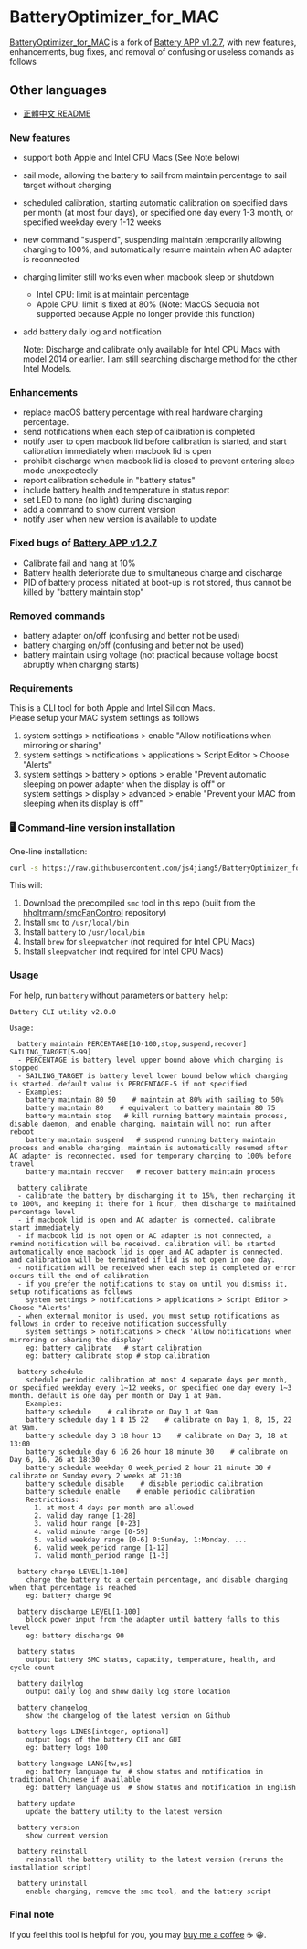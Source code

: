 # BatteryOptimizer_for_MAC

[BatteryOptimizer_for_MAC](https://github.com/js4jiang5/BatteryOptimizer_for_MAC) is a fork of [Battery APP v1.2.7](https://github.com/actuallymentor/battery), with new features, enhancements, bug fixes, and removal of confusing or useless comands as follows

## Other languages
- [正體中文 README](README_TW.md)<br>

### New features
- support both Apple and Intel CPU Macs (See Note below)
- sail mode, allowing the battery to sail from maintain percentage to sail target without charging
- scheduled calibration, starting automatic calibration on specified days per month (at most four days), or specified one day every 1-3 month, or specified weekday every 1-12 weeks
- new command "suspend", suspending maintain temporarily allowing charging to 100%, and automatically resume maintain when AC adapter is reconnected
- charging limiter still works even when macbook sleep or shutdown
  - Intel CPU: limit is at maintain percentage
  - Apple CPU: limit is fixed at 80% (Note: MacOS Sequoia not supported because Apple no longer provide this function)
- add battery daily log and notification

  Note: Discharge and calibrate only available for Intel CPU Macs with model 2014 or earlier. I am still searching discharge method for the other Intel Models.

### Enhancements
- replace macOS battery percentage with real hardware charging percentage.
- send notifications when each step of calibration is completed
- notify user to open macbook lid before calibration is started, and start calibration immediately when macbook lid is open
- prohibit discharge when macbook lid is closed to prevent entering sleep mode unexpectedly
- report calibration schedule in "battery status"
- include battery health and temperature in status report
- set LED to none (no light) during discharging
- add a command to show current version
- notify user when new version is available to update

### Fixed bugs of [Battery APP v1.2.7](https://github.com/actuallymentor/battery)
- Calibrate fail and hang at 10%
- Battery health deteriorate due to simultaneous charge and discharge
- PID of battery process initiated at boot-up is not stored, thus cannot be killed by "battery maintain stop" 

### Removed commands
- battery adapter on/off (confusing and better not be used)
- battery charging on/off (confusing and better not be used)
- battery maintain using voltage (not practical because voltage boost abruptly when charging starts)

### Requirements
This is a CLI tool for both Apple and Intel Silicon Macs.<br>
Please setup your MAC system settings as follows
1.	system settings > notifications > enable "Allow notifications when mirroring or sharing"
2.	system settings > notifications > applications > Script Editor > Choose "Alerts"
3.	system settings > battery > options > enable "Prevent automatic sleeping on power adapter when the display is off" or<br>
system settings > display > advanced > enable "Prevent your MAC from sleeping when its display is off"

### 🖥 Command-line version installation

One-line installation:

```bash
curl -s https://raw.githubusercontent.com/js4jiang5/BatteryOptimizer_for_MAC/main/setup.sh | bash
```

This will:

1. Download the precompiled `smc` tool in this repo (built from the [hholtmann/smcFanControl](https://github.com/hholtmann/smcFanControl.git) repository)
2. Install `smc` to `/usr/local/bin`
3. Install `battery` to `/usr/local/bin`
4. Install `brew` for `sleepwatcher` (not required for Intel CPU Macs)
5. Install `sleepwatcher` (not required for Intel CPU Macs)

### Usage

For help, run `battery` without parameters or `battery help`:

```
Battery CLI utility v2.0.0

Usage:

  battery maintain PERCENTAGE[10-100,stop,suspend,recover] SAILING_TARGET[5-99]
  - PERCENTAGE is battery level upper bound above which charging is stopped
  - SAILING_TARGET is battery level lower bound below which charging is started. default value is PERCENTAGE-5 if not specified
  - Examples:
    battery maintain 80 50    # maintain at 80% with sailing to 50%
    battery maintain 80    # equivalent to battery maintain 80 75
    battery maintain stop   # kill running battery maintain process, disable daemon, and enable charging. maintain will not run after reboot
    battery maintain suspend   # suspend running battery maintain process and enable charging. maintain is automatically resumed after AC adapter is reconnected. used for temporary charging to 100% before travel
    battery maintain recover   # recover battery maintain process

  battery calibrate
  - calibrate the battery by discharging it to 15%, then recharging it to 100%, and keeping it there for 1 hour, then discharge to maintained percentage level
  - if macbook lid is open and AC adapter is connected, calibrate start immediately
  - if macbook lid is not open or AC adapter is not connected, a remind notification will be received. calibration will be started automatically once macbook lid is open and AC adapter is connected, and calibration will be terminated if lid is not open in one day.
  - notification will be received when each step is completed or error occurs till the end of calibration
  - if you prefer the notifications to stay on until you dismiss it, setup notifications as follows
    system settings > notifications > applications > Script Editor > Choose "Alerts"
  - when external monitor is used, you must setup notifications as follows in order to receive notification successfully
    system settings > notifications > check 'Allow notifications when mirroring or sharing the display'
    eg: battery calibrate   # start calibration
    eg: battery calibrate stop # stop calibration

  battery schedule
    schedule periodic calibration at most 4 separate days per month, or specified weekday every 1~12 weeks, or specified one day every 1~3 month. default is one day per month on Day 1 at 9am.
    Examples:
    battery schedule    # calibrate on Day 1 at 9am
    battery schedule day 1 8 15 22    # calibrate on Day 1, 8, 15, 22 at 9am.
    battery schedule day 3 18 hour 13    # calibrate on Day 3, 18 at 13:00
    battery schedule day 6 16 26 hour 18 minute 30    # calibrate on Day 6, 16, 26 at 18:30
    battery schedule weekday 0 week_period 2 hour 21 minute 30 # calibrate on Sunday every 2 weeks at 21:30
    battery schedule disable    # disable periodic calibration
    battery schedule enable    # enable periodic calibration
    Restrictions:
      1. at most 4 days per month are allowed
      2. valid day range [1-28]
      3. valid hour range [0-23]
      4. valid minute range [0-59]
      5. valid weekday range [0-6] 0:Sunday, 1:Monday, ...
      6. valid week_period range [1-12]
      7. valid month_period range [1-3]

  battery charge LEVEL[1-100]
    charge the battery to a certain percentage, and disable charging when that percentage is reached
    eg: battery charge 90

  battery discharge LEVEL[1-100]
    block power input from the adapter until battery falls to this level
    eg: battery discharge 90

  battery status
    output battery SMC status, capacity, temperature, health, and cycle count 

  battery dailylog
    output daily log and show daily log store location

  battery changelog
    show the changelog of the latest version on Github

  battery logs LINES[integer, optional]
    output logs of the battery CLI and GUI
    eg: battery logs 100

  battery language LANG[tw,us]
    eg: battery language tw  # show status and notification in traditional Chinese if available
    eg: battery language us  # show status and notification in English
  
  battery update
    update the battery utility to the latest version

  battery version
    show current version

  battery reinstall
    reinstall the battery utility to the latest version (reruns the installation script)

  battery uninstall
    enable charging, remove the smc tool, and the battery script
```

### Final note
If you feel this tool is helpful for you, you may [buy me a coffee](https://buymeacoffee.com/js4jiang5) ☕ 😀.